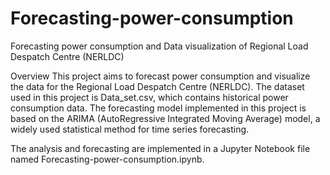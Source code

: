 # Forecasting-power-consumption
Forecasting power consumption and Data visualization of Regional Load Despatch Centre (NERLDC)


Overview
This project aims to forecast power consumption and visualize the data for the Regional Load Despatch Centre (NERLDC). The dataset used in this project is Data_set.csv, which contains historical power consumption data. The forecasting model implemented in this project is based on the ARIMA (AutoRegressive Integrated Moving Average) model, a widely used statistical method for time series forecasting.

The analysis and forecasting are implemented in a Jupyter Notebook file named Forecasting-power-consumption.ipynb.
